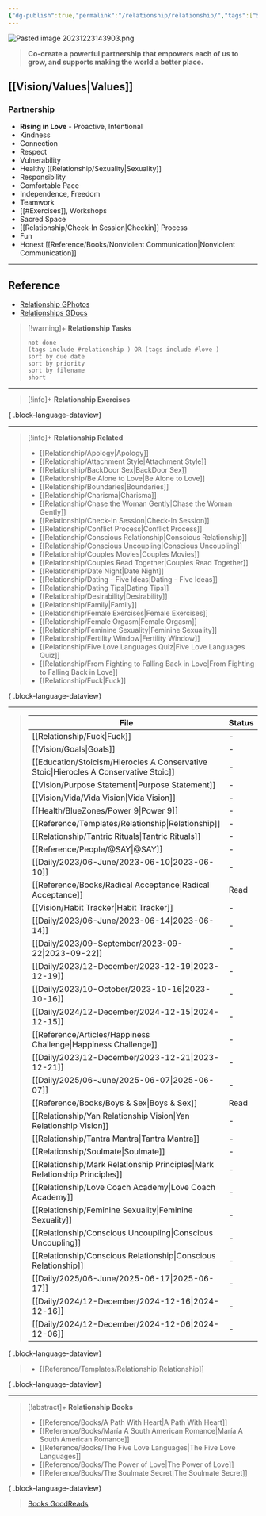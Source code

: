 ```yaml
---
{"dg-publish":true,"permalink":"/relationship/relationship/","tags":["🗺️","relationship","love","values"],"noteIcon":""}
---
```



![Pasted image 20231223143903.png](/img/user/Reference/Attachments/Pasted%20image%2020231223143903.png)

> **Co-create a powerful partnership that empowers each of us to grow, and supports making the world a better place.**

## [[Vision/Values\|Values]]

### Partnership
* **Rising in Love** - Proactive, Intentional
* Kindness
* Connection
* Respect
* Vulnerability
* Healthy [[Relationship/Sexuality\|Sexuality]]
* Responsibility
* Comfortable Pace
* Independence, Freedom
* Teamwork
* [[#Exercises]], Workshops
* Sacred Space
* [[Relationship/Check-In Session\|Checkin]] Process
* Fun
* Honest [[Reference/Books/Nonviolent Communication\|Nonviolent Communication]]

---
## Reference
* [Relationship GPhotos](https://photos.google.com/album/AF1QipPgtyfCaROt7dBiLd00Sw9YLr_L7RyIUTBIfS5s)  
* [Relationships GDocs](https://drive.google.com/drive/folders/0B7tPTQrW-2YGdlB3TklVTk51bkE?resourcekey=0-J_j6E7CUBygLYRaKD08epA)

> [!warning]+ **Relationship Tasks**
>
> ```tasks
> not done
> (tags include #relationship ) OR (tags include #love ) 
> sort by due date
> sort by priority
> sort by filename
> short
> ```

---

> [!info]+ **Relationship Exercises**
>
>  
{ .block-language-dataview}

---

> [!info]+ **Relationship Related**
>
>  - [[Relationship/Apology\|Apology]]
> - [[Relationship/Attachment Style\|Attachment Style]]
> - [[Relationship/BackDoor Sex\|BackDoor Sex]]
> - [[Relationship/Be Alone to Love\|Be Alone to Love]]
> - [[Relationship/Boundaries\|Boundaries]]
> - [[Relationship/Charisma\|Charisma]]
> - [[Relationship/Chase the Woman Gently\|Chase the Woman Gently]]
> - [[Relationship/Check-In Session\|Check-In Session]]
> - [[Relationship/Conflict Process\|Conflict Process]]
> - [[Relationship/Conscious Relationship\|Conscious Relationship]]
> - [[Relationship/Conscious Uncoupling\|Conscious Uncoupling]]
> - [[Relationship/Couples Movies\|Couples Movies]]
> - [[Relationship/Couples Read Together\|Couples Read Together]]
> - [[Relationship/Date Night\|Date Night]]
> - [[Relationship/Dating - Five Ideas\|Dating - Five Ideas]]
> - [[Relationship/Dating Tips\|Dating Tips]]
> - [[Relationship/Desirability\|Desirability]]
> - [[Relationship/Family\|Family]]
> - [[Relationship/Female Exercises\|Female Exercises]]
> - [[Relationship/Female Orgasm\|Female Orgasm]]
> - [[Relationship/Feminine Sexuality\|Feminine Sexuality]]
> - [[Relationship/Fertility Window\|Fertility Window]]
> - [[Relationship/Five Love Languages Quiz\|Five Love Languages Quiz]]
> - [[Relationship/From Fighting to Falling Back in Love\|From Fighting to Falling Back in Love]]
> - [[Relationship/Fuck\|Fuck]]
> 
{ .block-language-dataview}

---

>  | File                                                                                     | Status |
> | ---------------------------------------------------------------------------------------- | ------ |
> | [[Relationship/Fuck\|Fuck]]                                                           | \-     |
> | [[Vision/Goals\|Goals]]                                                               | \-     |
> | [[Education/Stoicism/Hierocles A Conservative Stoic\|Hierocles A Conservative Stoic]] | \-     |
> | [[Vision/Purpose Statement\|Purpose Statement]]                                       | \-     |
> | [[Vision/Vida/Vida Vision\|Vida Vision]]                                              | \-     |
> | [[Health/BlueZones/Power 9\|Power 9]]                                                 | \-     |
> | [[Reference/Templates/Relationship\|Relationship]]                                    | \-     |
> | [[Relationship/Tantric Rituals\|Tantric Rituals]]                                     | \-     |
> | [[Reference/People/@SAY\|@SAY]]                                                       | \-     |
> | [[Daily/2023/06-June/2023-06-10\|2023-06-10]]                                         | \-     |
> | [[Reference/Books/Radical Acceptance\|Radical Acceptance]]                            | Read   |
> | [[Vision/Habit Tracker\|Habit Tracker]]                                               | \-     |
> | [[Daily/2023/06-June/2023-06-14\|2023-06-14]]                                         | \-     |
> | [[Daily/2023/09-September/2023-09-22\|2023-09-22]]                                    | \-     |
> | [[Daily/2023/12-December/2023-12-19\|2023-12-19]]                                     | \-     |
> | [[Daily/2023/10-October/2023-10-16\|2023-10-16]]                                      | \-     |
> | [[Daily/2024/12-December/2024-12-15\|2024-12-15]]                                     | \-     |
> | [[Reference/Articles/Happiness Challenge\|Happiness Challenge]]                       | \-     |
> | [[Daily/2023/12-December/2023-12-21\|2023-12-21]]                                     | \-     |
> | [[Daily/2025/06-June/2025-06-07\|2025-06-07]]                                         | \-     |
> | [[Reference/Books/Boys & Sex\|Boys & Sex]]                                            | Read   |
> | [[Relationship/Yan Relationship Vision\|Yan Relationship Vision]]                     | \-     |
> | [[Relationship/Tantra Mantra\|Tantra Mantra]]                                         | \-     |
> | [[Relationship/Soulmate\|Soulmate]]                                                   | \-     |
> | [[Relationship/Mark Relationship Principles\|Mark Relationship Principles]]           | \-     |
> | [[Relationship/Love Coach Academy\|Love Coach Academy]]                               | \-     |
> | [[Relationship/Feminine Sexuality\|Feminine Sexuality]]                               | \-     |
> | [[Relationship/Conscious Uncoupling\|Conscious Uncoupling]]                           | \-     |
> | [[Relationship/Conscious Relationship\|Conscious Relationship]]                       | \-     |
> | [[Daily/2025/06-June/2025-06-17\|2025-06-17]]                                         | \-     |
> | [[Daily/2024/12-December/2024-12-16\|2024-12-16]]                                     | \-     |
> | [[Daily/2024/12-December/2024-12-06\|2024-12-06]]                                     | \-     |
> 
{ .block-language-dataview}
>  - [[Reference/Templates/Relationship\|Relationship]]
> 
{ .block-language-dataview}

---

> [!abstract]+ **Relationship Books**
>
>  - [[Reference/Books/A Path With Heart\|A Path With Heart]]
> - [[Reference/Books/María A South American Romance\|María A South American Romance]]
> - [[Reference/Books/The Five Love Languages\|The Five Love Languages]]
> - [[Reference/Books/The Power of Love\|The Power of Love]]
> - [[Reference/Books/The Soulmate Secret\|The Soulmate Secret]]
> 
{ .block-language-dataview}
> [Books GoodReads](https://www.goodreads.com/review/list/55896-mark?shelf=Relationship&sort=position&visible_control=batchEdit)
